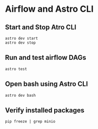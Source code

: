 # Airflow and Astro CLI

## Start and Stop Atro CLI
```
astro dev start
astro dev stop
```
## Run and test airflow DAGs
```
astro test 
```
## Open bash using Astro CLI
```
astro dev bash
```

## Verify installed packages 
```
pip freeze | grep minio
```